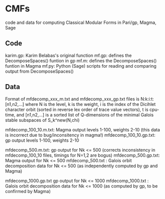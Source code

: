 CMFs
===

code and data for computing Classical Modular Forms in Pari/gp, Magma,
Sage

Code
-------

karim.gp: Karim Belabas's original function
mf.gp: defines the DecomposeSpaces() funtion in gp
mf.m: defines the DecomposeSpaces() funtion in Magma
mf.py: Python (Sage) scripts for reading and comparing output from DecomposeSpaces()

Data
-------

Format of mfdecomp_xxx_m.txt and mfdecomp_xxx_gp.txt files is N:k:i:t:[n1,n2,...] where N is the level, k is the weight, i is the index of the Dicihlet character orbit (sorted in reverse lex order of trace value vectors), t is cpu-time, and [n1,n2,...] is a sorted list of Q-dimensions of the minimal Galois stable subspaces of S_k^new(N,chi)

mfdecomp_100_10.m.txt: Magma output levels 1-100, weights 2-10 (this data is incorrect due to bug/inconsitency in magma!)
mfdecomp_100_10.gp.txt: gp output levels 1-100, weights 2-10

mfdecomp_500.m.txt: gp output for Nk <= 500 (corrects inconsistency in mfdecomp_100_10 files, timings for N=1,2 are bogus)
mfdecomp_500.gp.txt: Magma output for Nk <= 500
mfdecomp_500.txt : Galois orbit decomposition data for Nk <= 500 (as independently computed by gp and Magma)

mfdecomp_1000.gp.txt gp output for Nk <= 1000
mfdecomp_1000.txt : Galois orbit decomposition data for Nk <= 1000 (as computed by gp, to be confirmed by Magma)



